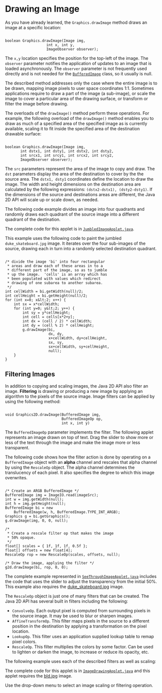 
# Drawing an Image

As you have already learned, the `Graphics.drawImage` method draws an image at a specific location:

```

boolean Graphics.drawImage(Image img,
                   int x, int y,
                   ImageObserver observer);

```

The `x,y` location specifies the position for the top-left of the image. The `observer` parameter notifies the application of updates to an image that is loaded asynchronously. The `observer` parameter is not frequently used directly and is not needed for the 
[`BufferedImage`](https://docs.oracle.com/javase/8/docs/api/java/awt/image/BufferedImage.html) class, so it usually is null.

The described method addresses only the case where the entire image is to be drawn, mapping image pixels to user space coordinates 1:1. Sometimes applications require to draw a part of the image (a sub-image), or scale the image to cover a particular area of the drawing surface, or transform or filter the image before drawing.

The overloads of the `drawImage()` method perform these operations. For example, the following overload of the `drawImage()` method enables you to draw as much of a specified area of the specified image as is currently available, scaling it to fit inside the specified area of the destination drawable surface:

```

boolean Graphics.drawImage(Image img,
       int dstx1, int dsty1, int dstx2, int dsty2,
       int srcx1, int srcy1, int srcx2, int srcy2,
       ImageObserver observer);

```

The `src` parameters represent the area of the image to copy and draw. The `dst` parameters display the area of the destination to cover by the the source area. The `dstx1, dsty1` coordinates define the location to draw the image. The width and height dimensions on the destination area are calculated by the following expressions: `(dstx2-dstx1), (dsty2-dsty1)`. If the dimensions of the source and destinations areas are different, the Java 2D API will scale up or scale down, as needed.

The following code example divides an image into four quadrants and randomly draws each quadrant of the source image into a different quadrant of the destination.

<applet code="JumbledImageApplet" archive="examples/lib/JumbledImageApplet.jar" width="400" height="250" alt="Divides an image into four quadrants and randomly draws each quadrant of the source image into a different quadrant of the destination."><param name="permissions" value="sandbox" /></applet>

The complete code for this applet is in 
[`JumbledImageApplet.java`](examples/JumbledImageApplet.java).

This example uses the following code to paint the jumbled `duke_skateboard.jpg` image. It iterates over the four sub-images of the source, drawing each in turn into a randomly selected destination quadrant.

```

/* divide the image 'bi' into four rectangular
 * areas and draw each of these areas in to a
 * different part of the image, so as to jumble
 * up the image.  'cells' is an array which has
 * been populated with values which redirect
 * drawing of one subarea to another subarea.
 */
int cellWidth = bi.getWidth(null)/2;
int cellHeight = bi.getHeight(null)/2;
for (int x=0; x&lt;2; x++) {
    int sx = x*cellWidth;
    for (int y=0; y&lt;2; y++) {
        int sy = y*cellHeight;
        int cell = cells[x*2+y];
        int dx = (cell / 2) * cellWidth;
        int dy = (cell % 2) * cellHeight;
        g.drawImage(bi,
                    dx, dy, 
                    x+cellWidth, dy+cellHeight,
                    sx, sy,
                    sx+cellWidth, sy+cellHeight,
                    null);
    }
}

```

## Filtering Images

In addition to copying and scaling images, the Java 2D API also filter an image. **Filtering** is drawing or producing a new image by applying an algorithm to the pixels of the source image. Image filters can be applied by using the following method:

```

void Graphics2D.drawImage(BufferedImage img,
                          BufferedImageOp op,
                          int x, int y)

```

The `BufferedImageOp` parameter implements the filter. The following applet represents an image drawn on top of text. Drag the slider to show more or less of the text through the image and make the image more or less transparent.

<applet code="SeeThroughImageApplet" archive="examples/lib/SeeThroughImageApplet.jar" width="400" height="250" alt="Represents an image drawn on top of text"><param name="permissions" value="sandbox" /></applet>

The following code shows how the filter action is done by operating on a `BufferedImage` object with an **alpha** channel and rescales that alpha channel by using the `RescaleOp` object. The alpha channel determines the translucency of each pixel. It also specifies the degree to which this image overwrites.

```

/* Create an ARGB BufferedImage */
BufferedImage img = ImageIO.read(imageSrc);
int w = img.getWidth(null);
int h = img.getHeight(null);
BufferedImage bi = new
    BufferedImage(w, h, BufferedImage.TYPE_INT_ARGB);
Graphics g = bi.getGraphics();
g.drawImage(img, 0, 0, null);

/*
 * Create a rescale filter op that makes the image
 * 50% opaque.
 */
float[] scales = { 1f, 1f, 1f, 0.5f };
float[] offsets = new float[4];
RescaleOp rop = new RescaleOp(scales, offsets, null);

/* Draw the image, applying the filter */
g2d.drawImage(bi, rop, 0, 0);

```

The complete example represented in 
[`SeeThroughImageApplet.java`](examples/SeeThroughImageApplet.java) includes the code that uses the slider to adjust the transparency from the initial 50%.
This example also requires the [duke_skateboard.jpg](examples/duke_skateboard.jpg) image.


The `RescaleOp` object is just one of many filters that can be created. The Java 2D API has several built in filters including the following:

- `ConvolveOp`. Each output pixel is computed from surrounding pixels in the source image. It may be used to blur or sharpen images.
- `AffineTransformOp`. This filter maps pixels in the source to a different position in the destination by applying a transformation on the pixel location.
- `LookupOp`. This filter uses an application supplied lookup table to remap pixel colors.
- `RescaleOp`. This filter multiplies the colors by some factor. Can be used to lighten or darken the image, to increase or reduce its opacity, etc.

The following example uses each of the described filters as well as scaling:

<applet code="ImageDrawingApplet" archive="examples/lib/ImageDrawingApplet.jar" width="400" height="250" alt="Demonstrates filters and scaling"><param name="permissions" value="sandbox" /></applet>

The complete code for this applet is in 
[`ImageDrawingApplet.java`](examples/ImageDrawingApplet.java) and this applet requires the [bld.jpg](examples/bld.jpg) image.

Use the drop-down menu to select an image scaling or filtering operation.

